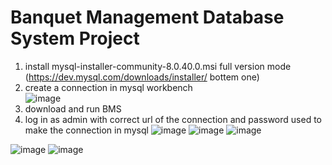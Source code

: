 # Banquet Management Database System Project
1. install mysql-installer-community-8.0.40.0.msi full version mode (https://dev.mysql.com/downloads/installer/ bottem one)
2. create a connection in mysql workbench                                      
![image](https://github.com/user-attachments/assets/d9dcba84-72f2-4545-a95c-6d46bcb104b1)
4. download and run BMS
5. log in as admin with correct url of the connection and password used to make the connection in mysql
![image](https://github.com/user-attachments/assets/a83042e1-80c1-4e2e-9cc1-527fc480afe2)
![image](https://github.com/user-attachments/assets/76ef7c25-aff1-476c-b60c-2c19a7456ed6) 
![image](https://github.com/user-attachments/assets/ff602e3e-b4ae-4611-a231-a4b3f00bafd0)

![image](https://github.com/user-attachments/assets/91f8a1dd-ff8f-478e-a033-2eb40c3aa15b)
![image](https://github.com/user-attachments/assets/3ca4e6c9-f584-48b8-b985-d0512bf587f3)

